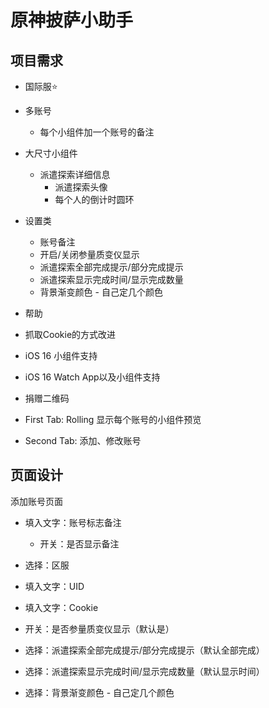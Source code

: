 # 原神披萨小助手

## 项目需求

- 国际服⭐️

- 多账号
  - 每个小组件加一个账号的备注

- 大尺寸小组件
  - 派遣探索详细信息
    - 派遣探索头像
    - 每个人的倒计时圆环

- 设置类
  - 账号备注
  - 开启/关闭参量质变仪显示
  - 派遣探索全部完成提示/部分完成提示
  - 派遣探索显示完成时间/显示完成数量
  - 背景渐变颜色 - 自己定几个颜色

- 帮助

- 抓取Cookie的方式改进

- iOS 16 小组件支持

- iOS 16 Watch App以及小组件支持

- 捐赠二维码

- First Tab: Rolling 显示每个账号的小组件预览

- Second Tab: 添加、修改账号

## 页面设计

添加账号页面

- 填入文字：账号标志备注
  - 开关：是否显示备注

- 选择：区服

- 填入文字：UID

- 填入文字：Cookie

- 开关：是否参量质变仪显示（默认是）

- 选择：派遣探索全部完成提示/部分完成提示（默认全部完成）

- 选择：派遣探索显示完成时间/显示完成数量（默认显示时间）

- 选择：背景渐变颜色 - 自己定几个颜色